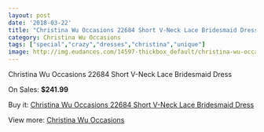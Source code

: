 ```yaml
---
layout: post
date: '2018-03-22'
title: "Christina Wu Occasions 22684 Short V-Neck Lace Bridesmaid Dress"
category: Christina Wu Occasions
tags: ["special","crazy","dresses","christina","unique"]
image: http://img.eudances.com/14597-thickbox_default/christina-wu-occasions-22684-short-v-neck-lace-bridesmaid-dress.jpg
---
```

Christina Wu Occasions 22684 Short V-Neck Lace Bridesmaid Dress

On Sales: **$241.99**
<a href="https://www.eudances.com/en/christina-wu-occasions/4367-christina-wu-occasions-22684-short-v-neck-lace-bridesmaid-dress.html"><amp-img layout="responsive" width="600" height="600" src="//img.eudances.com/14597-thickbox_default/christina-wu-occasions-22684-short-v-neck-lace-bridesmaid-dress.jpg" alt="Christina Wu Occasions 22684 Short V-Neck Lace Bridesmaid Dress 0" /></a>
<a href="https://www.eudances.com/en/christina-wu-occasions/4367-christina-wu-occasions-22684-short-v-neck-lace-bridesmaid-dress.html"><amp-img layout="responsive" width="600" height="600" src="//img.eudances.com/14600-thickbox_default/christina-wu-occasions-22684-short-v-neck-lace-bridesmaid-dress.jpg" alt="Christina Wu Occasions 22684 Short V-Neck Lace Bridesmaid Dress 1" /></a>
<a href="https://www.eudances.com/en/christina-wu-occasions/4367-christina-wu-occasions-22684-short-v-neck-lace-bridesmaid-dress.html"><amp-img layout="responsive" width="600" height="600" src="//img.eudances.com/14599-thickbox_default/christina-wu-occasions-22684-short-v-neck-lace-bridesmaid-dress.jpg" alt="Christina Wu Occasions 22684 Short V-Neck Lace Bridesmaid Dress 2" /></a>
<a href="https://www.eudances.com/en/christina-wu-occasions/4367-christina-wu-occasions-22684-short-v-neck-lace-bridesmaid-dress.html"><amp-img layout="responsive" width="600" height="600" src="//img.eudances.com/14598-thickbox_default/christina-wu-occasions-22684-short-v-neck-lace-bridesmaid-dress.jpg" alt="Christina Wu Occasions 22684 Short V-Neck Lace Bridesmaid Dress 3" /></a>

Buy it: [Christina Wu Occasions 22684 Short V-Neck Lace Bridesmaid Dress](https://www.eudances.com/en/christina-wu-occasions/4367-christina-wu-occasions-22684-short-v-neck-lace-bridesmaid-dress.html "Christina Wu Occasions 22684 Short V-Neck Lace Bridesmaid Dress")

View more: [Christina Wu Occasions](https://www.eudances.com/en/59-christina-wu-occasions "Christina Wu Occasions")
